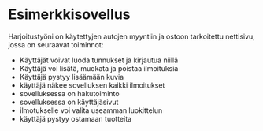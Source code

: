 # Esimerkkisovellus

Harjoitustyöni on käytettyjen autojen myyntiin ja ostoon  tarkoitettu nettisivu,
jossa on seuraavat toiminnot:

- Käyttäjät voivat luoda tunnukset ja kirjautua niillä
- Käyttäjä voi lisätä, muokata ja poistaa ilmoituksia
- Käyttäjä pystyy lisäämään kuvia
- käyttäjä näkee sovelluksen kaikki ilmoitukset
- sovelluksessa on hakutoiminto
- sovelluksessa on käyttäjäsivut
- ilmotukselle voi valita useamman luokittelun
- käyttäjä pystyy ostamaan tuotteita

